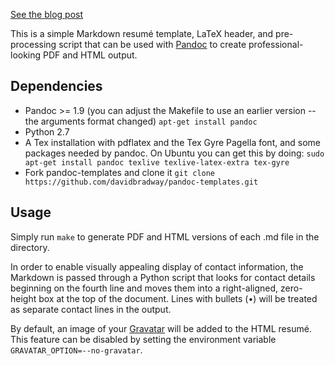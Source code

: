 [See the blog post](http://cmwelsh.com/beautiful-resumes-with-markdown-and-latex)

This is a simple Markdown resumé template, LaTeX header, and pre-processing
script that can be used with [Pandoc](http://johnmacfarlane.net/pandoc/) to
create professional-looking PDF and HTML output.

Dependencies
------------

* Pandoc >= 1.9 (you can adjust the Makefile to use an earlier version -- the
  arguments format changed) `apt-get install pandoc`
* Python 2.7
* A Tex installation with pdflatex and the Tex Gyre Pagella font, and some
  packages needed by pandoc.  On Ubuntu you can get this by doing:
  `sudo apt-get install pandoc texlive texlive-latex-extra tex-gyre`
* Fork pandoc-templates and clone it 
  `git clone https://github.com/davidbradway/pandoc-templates.git`

Usage
-----

Simply run `make` to generate PDF and HTML versions of each .md file in the
directory.

In order to enable visually appealing display of contact information, the
Markdown is passed through a Python script that looks for contact details
beginning on the fourth line and moves them into a right-aligned, zero-height
box at the top of the document.  Lines with bullets (•) will be treated as
separate contact lines in the output.

By default, an image of your [Gravatar](http://www.gravatar.com) will be added
to the HTML resumé.  This feature can be disabled by setting the environment
variable `GRAVATAR_OPTION=--no-gravatar`.
